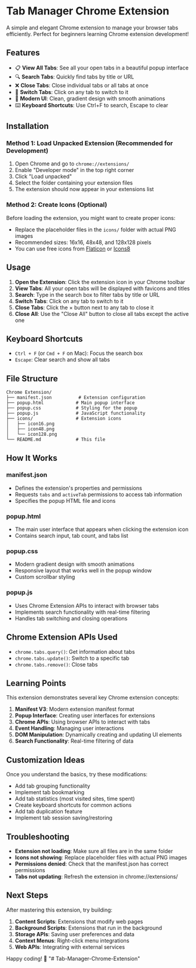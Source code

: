 # Tab Manager Chrome Extension

A simple and elegant Chrome extension to manage your browser tabs efficiently. Perfect for beginners learning Chrome extension development!

## Features

- 📋 **View All Tabs**: See all your open tabs in a beautiful popup interface
- 🔍 **Search Tabs**: Quickly find tabs by title or URL
- ❌ **Close Tabs**: Close individual tabs or all tabs at once
- 🎯 **Switch Tabs**: Click on any tab to switch to it
- 🎨 **Modern UI**: Clean, gradient design with smooth animations
- ⌨️ **Keyboard Shortcuts**: Use Ctrl+F to search, Escape to clear

## Installation

### Method 1: Load Unpacked Extension (Recommended for Development)

1. Open Chrome and go to `chrome://extensions/`
2. Enable "Developer mode" in the top right corner
3. Click "Load unpacked"
4. Select the folder containing your extension files
5. The extension should now appear in your extensions list

### Method 2: Create Icons (Optional)

Before loading the extension, you might want to create proper icons:
- Replace the placeholder files in the `icons/` folder with actual PNG images
- Recommended sizes: 16x16, 48x48, and 128x128 pixels
- You can use free icons from [Flaticon](https://www.flaticon.com/) or [Icons8](https://icons8.com/)

## Usage

1. **Open the Extension**: Click the extension icon in your Chrome toolbar
2. **View Tabs**: All your open tabs will be displayed with favicons and titles
3. **Search**: Type in the search box to filter tabs by title or URL
4. **Switch Tabs**: Click on any tab to switch to it
5. **Close Tabs**: Click the × button next to any tab to close it
6. **Close All**: Use the "Close All" button to close all tabs except the active one

## Keyboard Shortcuts

- `Ctrl + F` (or `Cmd + F` on Mac): Focus the search box
- `Escape`: Clear search and show all tabs

## File Structure

```
Chrome Extension/
├── manifest.json          # Extension configuration
├── popup.html            # Main popup interface
├── popup.css             # Styling for the popup
├── popup.js              # JavaScript functionality
├── icons/                # Extension icons
│   ├── icon16.png
│   ├── icon48.png
│   └── icon128.png
└── README.md             # This file
```

## How It Works

### manifest.json
- Defines the extension's properties and permissions
- Requests `tabs` and `activeTab` permissions to access tab information
- Specifies the popup HTML file and icons

### popup.html
- The main user interface that appears when clicking the extension icon
- Contains search input, tab count, and tabs list

### popup.css
- Modern gradient design with smooth animations
- Responsive layout that works well in the popup window
- Custom scrollbar styling

### popup.js
- Uses Chrome Extension APIs to interact with browser tabs
- Implements search functionality with real-time filtering
- Handles tab switching and closing operations

## Chrome Extension APIs Used

- `chrome.tabs.query()`: Get information about tabs
- `chrome.tabs.update()`: Switch to a specific tab
- `chrome.tabs.remove()`: Close tabs

## Learning Points

This extension demonstrates several key Chrome extension concepts:

1. **Manifest V3**: Modern extension manifest format
2. **Popup Interface**: Creating user interfaces for extensions
3. **Chrome APIs**: Using browser APIs to interact with tabs
4. **Event Handling**: Managing user interactions
5. **DOM Manipulation**: Dynamically creating and updating UI elements
6. **Search Functionality**: Real-time filtering of data

## Customization Ideas

Once you understand the basics, try these modifications:

- Add tab grouping functionality
- Implement tab bookmarking
- Add tab statistics (most visited sites, time spent)
- Create keyboard shortcuts for common actions
- Add tab duplication feature
- Implement tab session saving/restoring

## Troubleshooting

- **Extension not loading**: Make sure all files are in the same folder
- **Icons not showing**: Replace placeholder files with actual PNG images
- **Permissions denied**: Check that the manifest.json has correct permissions
- **Tabs not updating**: Refresh the extension in chrome://extensions/

## Next Steps

After mastering this extension, try building:

1. **Content Scripts**: Extensions that modify web pages
2. **Background Scripts**: Extensions that run in the background
3. **Storage APIs**: Saving user preferences and data
4. **Context Menus**: Right-click menu integrations
5. **Web APIs**: Integrating with external services

Happy coding! 🚀 "# Tab-Manager-Chrome-Extension" 
